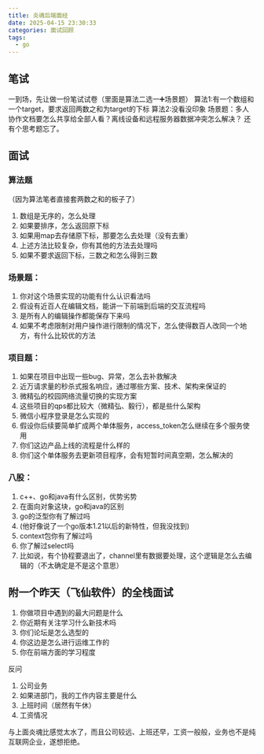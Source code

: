 ```yaml
---
title: 炎魂后端面经
date: 2025-04-15 23:30:33
categories: 面试回顾
tags:
  - go
---
```

## 笔试
一到场，先让做一份笔试试卷（里面是算法二选一➕场景题）
算法1:有一个数组和一个target，要求返回两数之和为target的下标
算法2:没看没印象
场景题：多人协作文档要怎么共享给全部人看？离线设备和远程服务器数据冲突怎么解决？
还有个思考题忘了。

## 面试
### 算法题
（因为算法笔者直接套两数之和的板子了）
1. 数组是无序的，怎么处理
2. 如果要排序，怎么返回原下标
3. 如果用map去存储原下标，那要怎么去处理（没有去重）
4. 上述方法比较复杂，你有其他的方法去处理吗
5. 如果不要求返回下标，三数之和怎么得到三数

### 场景题：
1. 你对这个场景实现的功能有什么认识看法吗
2. 假设有近百人在编辑文档，能讲一下前端到后端的交互流程吗
3. 是所有人的编辑操作都能保存下来吗
4. 如果不考虑限制对用户操作进行限制的情况下，怎么使得数百人改同一个地方，有什么比较优的方法

### 项目题：
1. 如果在项目中出现一些bug、异常，怎么去补救解决
2. 近万请求量的秒杀式报名响应，通过哪些方案、技术、架构来保证的
3. 微精弘的校园网络流量切换的实现方案
4. 这些项目的qps都比较大（微精弘、毅行），都是些什么架构
5. 微信小程序登录是怎么实现的
6. 假设你后续要简单扩成两个单体服务，access_token怎么继续在多个服务使用
7. 你们这边产品上线的流程是什么样的
8. 你们这个单体服务去更新项目程序，会有短暂时间真空期，怎么解决的

### 八股：
1. c++、go和java有什么区别，优势劣势
2. 在面向对象这块，go和java的区别
3. go的泛型你有了解过吗
4. (他好像说了一个go版本1.21以后的新特性，但我没找到)
5. context包你有了解过吗
6. 你了解过select吗
7. 比如说，有个协程要退出了，channel里有数据要处理，这个逻辑是怎么去编辑的（不太确定是不是这个意思）


## 附一个昨天（飞仙软件）的全栈面试
1. 你做项目中遇到的最大问题是什么
2. 你近期有关注学习什么新技术吗
3. 你们论坛是怎么选型的
4. 你这边是怎么进行运维工作的
5. 你在前端方面的学习程度

反问
 1. 公司业务
 2. 如果进部门，我的工作内容主要是什么
 3. 上班时间（居然有午休）
 4. 工资情况
    
与上面炎魂比感觉太水了，而且公司较远、上班还早，工资一般般，业务也不是纯互联网企业，遂想拒绝。
